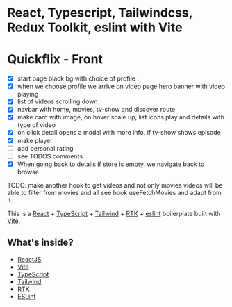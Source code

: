 # React, Typescript, Tailwindcss, Redux Toolkit, eslint with Vite

# Quickflix - Front

- [x] start page black bg with choice of profile
- [x] when we choose profile we arrive on video page hero banner with video playing
- [x] list of videos scrolling down
- [x] navbar with home, movies, tv-show and discover route
- [x] make card with image, on hover scale up, list icons play and details with type of video
- [x] on click detail opens a modal with more info, if tv-show shows episode
- [x] make player
- [ ] add personal rating
- [ ] see TODOS comments
- [x] When going back to details if store is empty, we navigate back to browse

TODO:
make another hook to get videos and not only movies
videos will be able to filter from movies and all
see hook useFetchMovies and adapt from it

This is a [React](https://reactjs.org) + [TypeScript](https://www.typescriptlang.org/) + [Tailwind](https://tailwindcss.com/) + [RTK](https://redux-toolkit.js.org/) + [eslint](https://eslint.org/) boilerplate built with [Vite](https://vitejs.dev).

## What's inside?

- [ReactJS](https://reactjs.org)
- [Vite](https://vitejs.dev)
- [TypeScript](https://www.typescriptlang.org)
- [Tailwind](https://tailwindcss.com/)
- [RTK](https://redux-toolkit.js.org/)
- [ESLint](https://eslint.org)
